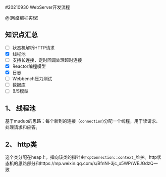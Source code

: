 #20210930 WebServer开发流程

@(网络编程实现)

## 知识点汇总

- [ ] 状态机解析HTTP请求
- [x] 线程池
- [ ] 支持长连接，定时回调处理超时连接
- [x] Reactor编程模型
- [x] 日志
- [ ] Webbench压力测试
- [ ] 数据库
- [ ] B/S模型

## 1、 线程池

基于muduo的思路：每个新到的连接（`connection`)分配一个线程，用于读请求、处理请求和应答。

## 2、 http类
这个类分配在heap上，指向该类的指针由`TcpConnection::context_`维护。http状态机的思路部分和https://mp.weixin.qq.com/s/BfnNl-3jc_x5WPrWEJGdzQ一致